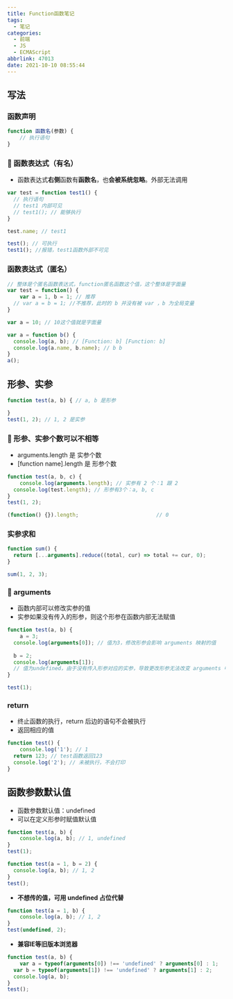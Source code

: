 ```yaml
---
title: Function函数笔记
tags:
  - 笔记
categories:
  - 前端
  - JS
  - ECMAScript
abbrlink: 47013
date: 2021-10-10 08:55:44
---
```


## 写法

### 函数声明

```javascript
function 函数名(参数) {
	// 执行语句
}
```

<!-- more -->

### 🌈 函数表达式（有名）

- 函数表达式**右侧**函数有**函数名**，也**会被系统忽略**。外部无法调用


```javascript
var test = function test1() {
  // 执行语句
  // test1 内部可见
  // test1(); // 能够执行
}

test.name; // test1

test(); // 可执行
test1(); //报错，test1函数外部不可见
```

### 函数表达式（匿名）

```javascript
// 整体是个匿名函数表达式，function匿名函数这个值，这个整体是字面量
var test = function() {
	var a = 1, b = 1; // 推荐
  // var a = b = 1; //不推荐，此时的 b 并没有被 var ，b 为全局变量
}

var a = 10; // 10这个值就是字面量
```

```javascript
var a = function b() {
  console.log(a, b); // [Function: b] [Function: b]
  console.log(a.name, b.name); // b b
}
a();
```

## 形参、实参

```javascript
function test(a, b) { // a, b 是形参

}
test(1, 2); // 1, 2 是实参
```

### 🌈 形参、实参个数可以不相等

- arguments.length 是 实参个数
- [function name].length 是 形参个数


```javascript
function test(a, b, c) {
	console.log(arguments.length); // 实参有 2 个：1 跟 2
  console.log(test.length); // 形参有3个：a, b, c
}
test(1, 2);
```

```javascript
(function() {}).length;							// 0
```

### 实参求和

```javascript
function sum() {
  return [...arguments].reduce((total, cur) => total += cur, 0);
}

sum(1, 2, 3);
```

### 🌈 arguments

- 函数内部可以修改实参的值
- 实参如果没有传入的形参，则这个形参在函数内部无法赋值


```javascript
function test(a, b) {
	a = 3;
  console.log(arguments[0]); // 值为3，修改形参会影响 arguments 映射的值
  
  b = 2;
  console.log(arguments[1]);
  // 值为undefined，由于没有传入形参对应的实参，导致更改形参无法改变 arguments 中对应的值
}

test(1);
```

### return

- 终止函数的执行，return 后边的语句不会被执行
- 返回相应的值


```javascript
function test() {
	console.log('1'); // 1
  return 123; // test函数返回123
  console.log('2'); // 未被执行，不会打印
}
```

## 函数参数默认值

- 函数参数默认值：undefined
- 可以在定义形参时赋值默认值


```javascript
function test(a, b) {
	console.log(a, b); // 1, undefined
}
test(1);
```

```javascript
function test(a = 1, b = 2) {
  console.log(a, b); // 1, 2
}
test();
```

- **不想传的值，可用 undefined 占位代替**


```javascript
function test(a = 1, b) {
	console.log(a, b); // 1, 2
}
test(undefined, 2);
```

- **兼容IE等旧版本浏览器**


```javascript
function test(a, b) {
	var a = typeof(arguments[0]) !== 'undefined' ? arguments[0] : 1;
  var b = typeof(arguments[1]) !== 'undefined' ? arguments[1] : 2;
  console.log(a, b);
}
test();
```
